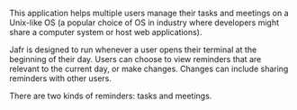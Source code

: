 This application helps multiple users manage their tasks and meetings on a Unix-like OS (a popular choice of OS in industry where developers might share a computer system or host web applications).

Jafr is designed to run whenever a user opens their terminal at the beginning of their day. Users can choose to view reminders that are relevant to the current day, or make changes. Changes can include sharing reminders with other users.

There are two kinds of reminders: tasks and meetings.
